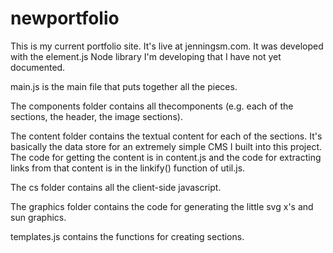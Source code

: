 # newportfolio

This is my current portfolio site. It's live at jenningsm.com. It was developed with the element.js Node
library I'm developing that I have not yet documented.

main.js is the main file that puts together all the pieces. 

The components folder contains all thecomponents (e.g. each of the sections, the header, the image sections).

The content folder contains the textual content for each of the sections. It's basically the data store for
an extremely simple CMS I built into this project. The code for getting the content is in content.js and the
code for extracting links from that content is in the linkify() function of util.js.

The cs folder contains all the client-side javascript.

The graphics folder contains the code for generating the little svg x's and sun graphics.

templates.js contains the functions for creating sections.
